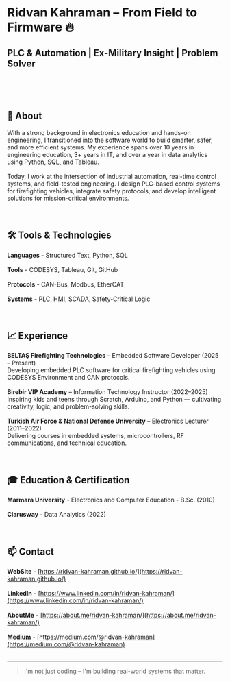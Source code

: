 
# Ridvan Kahraman – From Field to Firmware 🔥
## PLC & Automation | Ex-Military Insight | Problem Solver
<br><br><br>

## 🎯 About

With a strong background in electronics education and hands-on engineering, I transitioned into the software world to build smarter, safer, and more efficient systems.
My experience spans over 10 years in engineering education, 3+ years in IT, and over a year in data analytics using Python, SQL, and Tableau.
<br><br>
Today, I work at the intersection of industrial automation, real-time control systems, and field-tested engineering.
I design PLC-based control systems for firefighting vehicles, integrate safety protocols, and develop intelligent solutions for mission-critical environments.
<br><br><br>

## 🛠️ Tools & Technologies

**Languages** - Structured Text, Python, SQL
<br><br>
**Tools** - CODESYS, Tableau, Git, GitHub
<br><br>
**Protocols** - CAN-Bus, Modbus, EtherCAT
<br><br>
**Systems** - PLC, HMI, SCADA, Safety-Critical Logic
<br><br><br>

## 📈 Experience

**BELTAŞ Firefighting Technologies** – Embedded Software Developer (2025 – Present)
<br>
Developing embedded PLC software for critical firefighting vehicles using CODESYS Environment and CAN protocols.
<br><br>
**Birebir VIP Academy** – Information Technology Instructor (2022–2025)
<br>
Inspiring kids and teens through Scratch, Arduino, and Python — cultivating creativity, logic, and problem-solving skills.
<br><br>
**Turkish Air Force & National Defense University** – Electronics Lecturer (2011–2022)
<br>
Delivering courses in embedded systems, microcontrollers, RF communications, and technical education.
<br><br><br>

## 🎓 Education & Certification

**Marmara University** - Electronics and Computer Education - B.Sc. (2010)
<br><br>
**Clarusway** - Data Analytics (2022)
<br><br><br>

## 📫 Contact

**WebSite** - [https://ridvan-kahraman.github.io/](https://ridvan-kahraman.github.io/)
<br><br>
**LinkedIn** - [https://www.linkedin.com/in/ridvan-kahraman/](https://www.linkedin.com/in/ridvan-kahraman/)
<br><br>
**AboutMe** - [https://about.me/ridvan-kahraman/](https://about.me/ridvan-kahraman/)
<br><br>
**Medium** - [https://medium.com/@ridvan-kahraman](https://medium.com/@ridvan-kahraman)
<br><br>

---

> I'm not just coding – I'm building real-world systems that matter.
